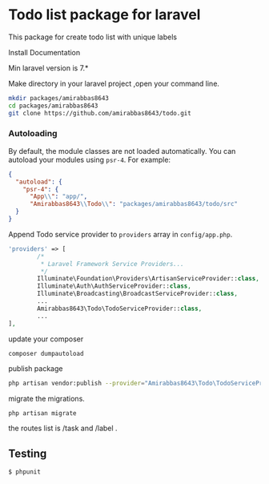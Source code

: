 # Todo list package for laravel

This package for create todo list with unique labels

Install Documentation

Min laravel version is 7.*

Make directory in your laravel project ,open your command line.
```bash
mkdir packages/amirabbas8643
cd packages/amirabbas8643
git clone https://github.com/amirabbas8643/todo.git
```


### Autoloading

By default, the module classes are not loaded automatically. You can autoload your modules using `psr-4`. For example:

``` json
{
  "autoload": {
    "psr-4": {
      "App\\": "app/",
      "Amirabbas8643\\Todo\\": "packages/amirabbas8643/todo/src"
  }
}
```


Append Todo  service provider to `providers` array in `config/app.php`.
```php
'providers' => [
        /*
         * Laravel Framework Service Providers...
         */
        Illuminate\Foundation\Providers\ArtisanServiceProvider::class,
        Illuminate\Auth\AuthServiceProvider::class,
        Illuminate\Broadcasting\BroadcastServiceProvider::class,
        ...
        Amirabbas8643\Todo\TodoServiceProvider::class,
        ...
],
```

update your composer
```bash
composer dumpautoload
```


publish package
```bash
php artisan vendor:publish --provider="Amirabbas8643\Todo\TodoServiceProvider"
```


migrate the migrations.
```shell
php artisan migrate
```

the routes list is /task and /label .


## Testing

``` bash
$ phpunit
```
